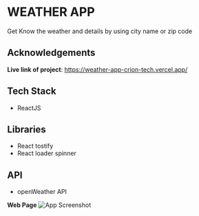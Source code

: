 # WEATHER APP

Get Know the weather and details by using city name or zip code

## Acknowledgements

**Live link of project**:  https://weather-app-crion-tech.vercel.app/

## Tech Stack
- ReactJS

## Libraries
- React tostify
- React loader spinner

## API
- openWeather API

**Web Page**
![App Screenshot](https://res.cloudinary.com/dcjwvuwso/image/upload/v1675751073/screencapture-localhost-3000-2023-02-07-11_43_53_w6psvx.png)
